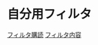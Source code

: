 # 自分用フィルタ
[フィルタ購読](https://subscribe.adblockplus.org/?location=https://raw.githubusercontent.com/necokan/filter/main/yahoo_auction.txt) 
[フィルタ内容](https://raw.githubusercontent.com/necokan/filter/main/yahoo_auction.txt?token=ARWON6RESU35GIAPOQSX3DS7VKILM)
